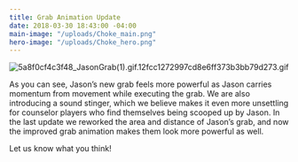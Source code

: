 ```yaml
---
title: Grab Animation Update
date: 2018-03-30 18:43:00 -04:00
main-image: "/uploads/Choke_main.png"
hero-image: "/uploads/Choke_hero.png"
---
```


![5a8f0cf4c3f48_JasonGrab(1).gif.12fcc1272997cd8e6ff373b3bb79d273.gif](/uploads/5a8f0cf4c3f48_JasonGrab(1).gif.12fcc1272997cd8e6ff373b3bb79d273.gif)

As you can see, Jason’s new grab feels more powerful as Jason carries momentum from movement while executing the grab. We are also introducing a sound stinger, which we believe makes it even more unsettling for counselor players who find themselves being scooped up by Jason. In the last update we reworked the area and distance of Jason’s grab, and now the improved grab animation makes them look more powerful as well.

Let us know what you think!